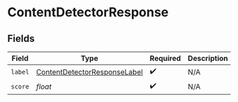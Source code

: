 # ContentDetectorResponse


## Fields

| Field                                                                               | Type                                                                                | Required                                                                            | Description                                                                         |
| ----------------------------------------------------------------------------------- | ----------------------------------------------------------------------------------- | ----------------------------------------------------------------------------------- | ----------------------------------------------------------------------------------- |
| `label`                                                                             | [ContentDetectorResponseLabel](../../models/shared/contentdetectorresponselabel.md) | :heavy_check_mark:                                                                  | N/A                                                                                 |
| `score`                                                                             | *float*                                                                             | :heavy_check_mark:                                                                  | N/A                                                                                 |